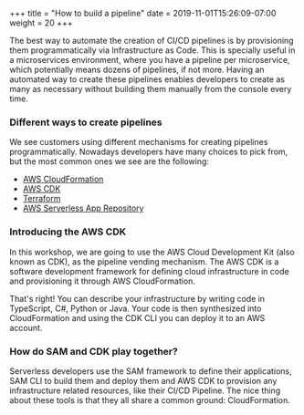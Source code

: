 +++
title = "How to build a pipeline"
date = 2019-11-01T15:26:09-07:00
weight = 20
+++

The best way to automate the creation of CI/CD pipelines is by provisioning them programmatically via Infrastructure as Code. This is specially useful in a microservices environment, where you have a pipeline per microservice, which potentially means dozens of pipelines, if not more. Having an automated way to create these pipelines enables developers to create as many as necessary without building them manually from the console every time.

### Different ways to create pipelines
We see customers using different mechanisms for creating pipelines programmatically. Nowadays developers have many choices to pick from, but the most common ones we see are the following:

- [AWS CloudFormation](https://docs.aws.amazon.com/codepipeline/latest/userguide/tutorials.html)
- [AWS CDK](https://docs.aws.amazon.com/cdk/latest/guide/codepipeline_example.html)
- [Terraform](https://www.terraform.io/docs/providers/aws/r/codepipeline.html)
- [AWS Serverless App Repository](https://serverlessrepo.aws.amazon.com/applications/arn:aws:serverlessrepo:us-east-1:646794253159:applications~aws-sam-codepipeline-cd)

### Introducing the AWS CDK
In this workshop, we are going to use the AWS Cloud Development Kit (also known as CDK), as the pipeline vending mechanism. The AWS CDK is a software development framework for defining cloud infrastructure in code and provisioning it through AWS CloudFormation.

That's right! You can describe your infrastructure by writing code in TypeScript, C#, Python or Java. Your code is then synthesized into CloudFormation and using the CDK CLI you can deploy it to an AWS account. 

### How do SAM and CDK play together?

Serverless developers use the SAM framework to define their applications, SAM CLI to build them and deploy them and AWS CDK to provision any infrastructure related resources, like their CI/CD Pipeline. The nice thing about these tools is that they all share a common ground: CloudFormation. 
